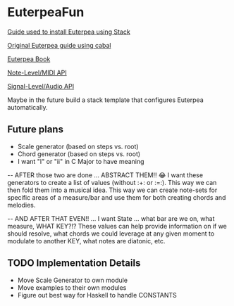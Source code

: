 # EuterpeaFun

[Guide used to install Euterpea using Stack](https://gist.github.com/hs211216/f2b08c9470f4703660bcabbc5ec39ac1)

[Original Euterpea guide using cabal](https://www.euterpea.com/)

[Euterpea Book](https://www.cs.yale.edu/homes/hudak/Papers/HSoM.pdf)

[Note-Level/MIDI API](https://www.euterpea.com/api/euterpea-api/note-level-api/)

[Signal-Level/Audio API](https://www.euterpea.com/api/euterpea-api/signal-level-api/)

Maybe in the future build a stack template that configures Euterpea automatically.

## Future plans

- Scale generator (based on steps vs. root)
- Chord generator (based on steps vs. root)
- I want "I" or "ii" in C Major to have meaning

-- AFTER those two are done ... ABSTRACT THEM!! 😂
I want these generators to create a list of values (without :+: or :=:). This way we can then fold them into a musical idea. This way we can create note-sets for specific areas of a measure/bar and use them for both creating chords and melodies.

-- AND AFTER THAT EVEN!! ... I want State ... what bar are we on, what measure, WHAT KEY?!? These values can help provide information on if we should resolve, what chords we could leverage at any given moment to modulate to another KEY, what notes are diatonic, etc.

## TODO Implementation Details

- Move Scale Generator to own module
- Move examples to their own modules
- Figure out best way for Haskell to handle CONSTANTS
